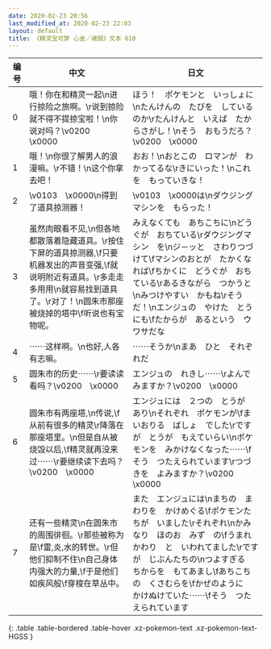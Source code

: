 ```yaml
---
date: 2020-02-23 20:56
last_modified_at: 2020-02-23 22:03
layout: default
title: 《精灵宝可梦 心金／魂银》文本 610
---
```

| 编号 | 中文 | 日文 |
| ---- | ---- | ---- |
| 0 | 哦！你在和精灵一起\n进行掠险之旅啊。\r说到掠险就不得不提掠宝啦！\n你说对吗？\v0200　\x0000 | ほう！　ポケモンと　いっしょに\nたんけんの　たびを　しているのか\rたんけんと　いえば　たからさがし！\nそう　おもうだろ？\v0200　\x0000 |
| 1 | 哦！\n你很了解男人的浪漫嘛。\r不错！\n这个你拿去吧！ | おお！\nおとこの　ロマンが　わかってるな\rきにいった！\nこれを　もっていきな！ |
| 2 | \v0103　\x0000\n得到了道具掠测器！ | \v0103　\x0000は\nダウジングマシンを　もらった！ |
| 3 | 虽然肉眼看不见,\n但各地都散落着隐藏道具。\r按住下屏的道具掠测器,\f只要机器发出的声音变强,\f就说明附近有道具。\r多走走多用用\n就容易找到道具了。\r对了！\n圆朱市那座被烧掉的塔中\f听说也有宝物呢。 | みえなくても　あちこちに\nどうぐが　おちている\rダウジングマシン　を\nジ－ッと　さわりつづけて\fマシンのおとが　たかくなれば\fちかくに　どうぐが　おちている\rあるきながら　つかうと\nみつけやすい　かもね\rそうだ！\nエンジュの　やけた　とう　にも\fたからが　あるという　ウワサだな |
| 4 | ⋯⋯这样啊。\n也好,人各有志嘛。 | ⋯⋯そうか\nまあ　ひと　それぞれだ |
| 5 | 圆朱市的历史⋯⋯\r要读读看吗？\v0200　\x0000 | エンジュの　れきし⋯⋯\rよんでみますか？\v0200　\x0000 |
| 6 | 圆朱市有两座塔,\n传说,\f从前有很多的精灵\r降落在那座塔里。\n但是自从被烧毁以后,\f精灵就再没来过⋯⋯\r要继续读下去吗？\v0200　\x0000 | エンジュには　２つの　とうが　あり\nそれぞれ　ポケモンが\fまいおりる　ばしょ　でした\rですが　とうが　もえていらい\nポケモンを　みかけなくなった⋯⋯\fそう　つたえられています\rつづきを　よみますか？\v0200　\x0000 |
| 7 | 还有一些精灵\n在圆朱市的周围徘徊。\r那些被称为是\f雷,炎,水的转世。\r但他们抑制不住\n自己身体内强大的力量,\f于是他们如疾风般\f穿梭在草丛中。 | また　エンジュには\nまちの　まわりを　かけめぐる\fポケモンたちが　いました\rそれぞれ\nかみなり　ほのお　みず　の\fうまれかわり　と　いわれてました\rですが　じぶんたちの\nつよすぎる　ちからを　もてあまし\fあちこちの　くさむらを\fかぜのように　かけぬけていた⋯⋯\fそう　つたえられています |
{: .table .table-bordered .table-hover .xz-pokemon-text .xz-pokemon-text-HGSS }
